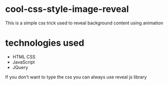 # cool-css-style-image-reveal

This is a  simple css trick used to reveal background content using animation

# technologies used
* HTML CSS
* JavaScript
* JQuery


If you don't want to type the css you can always use reveal js library



